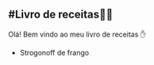 ## #Livro de receitas:man_cook:

Olá! Bem vindo ao meu livro de receitas :hand:

- Strogonoff de frango
